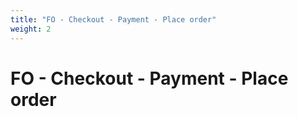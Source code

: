 ```yaml
---
title: "FO - Checkout - Payment - Place order"
weight: 2
---
```


# FO - Checkout - Payment - Place order
